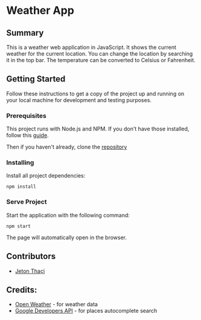 # Weather App

## Summary

This is a weather web application in JavaScript. It shows the current weather for the current location. 
You can change the location by searching it in the top bar. The temperature can be converted to Celsius or Fahrenheit.

## Getting Started

Follow these instructions to get a copy of the project up and running on your
local machine for development and testing purposes.

### Prerequisites  

This project runs with Node.js and NPM. If you don't have those installed,
follow this
[guide](https://docs.npmjs.com/downloading-and-installing-node-js-and-npm).

Then if you haven't already, clone the [repository](https://github.com/jeton-th/weather-app)

### Installing  

Install all project dependencies:
```
npm install
```

### Serve Project

Start the application with the following command:
```
npm start
```
The page will automatically open in the browser.

## Contributors
* [Jeton Thaçi](https://github.com/jeton-th)

## Credits:
* [Open Weather](https://openweathermap.org/api) - for weather data
* [Google Developers API](https://console.developers.google.com/apis) - for places autocomplete search


